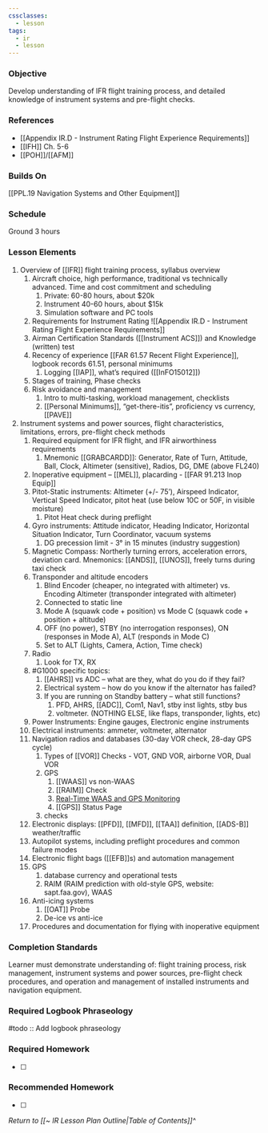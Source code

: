 ```yaml
---
cssclasses:
  - lesson
tags:
  - ir
  - lesson
---
```

### Objective
Develop understanding of IFR flight training process, and detailed knowledge of instrument systems and pre-flight checks.

### References
- [[Appendix IR.D - Instrument Rating Flight Experience Requirements]]
- [[IFH]] Ch. 5-6
- [[POH]]/[[AFM]] 

### Builds On
[[PPL.19 Navigation Systems and Other Equipment]]

### Schedule
Ground 3 hours

### Lesson Elements
1. Overview of [[IFR]] flight training process, syllabus overview 
	1. Aircraft choice, high performance, traditional vs technically advanced. Time and cost commitment and scheduling 
		1. Private: 60-80 hours, about $20k 
		2. Instrument 40-60 hours, about $15k 
		3. Simulation software and PC tools 
	2. Requirements for Instrument Rating ![[Appendix IR.D - Instrument Rating Flight Experience Requirements]]
	3. Airman Certification Standards ([[Instrument ACS]]) and Knowledge (written) test
	4. Recency of experience [[FAR 61.57 Recent Flight Experience]], logbook records 61.51, personal minimums 
		1. Logging [[IAP]], what’s required  ([[InFO15012]])
	5. Stages of training, Phase checks 
	6. Risk avoidance and management 
		1. Intro to multi-tasking, workload management, checklists 
		2. [[Personal Minimums]], “get-there-itis”, proficiency vs currency, [[PAVE]] 
2. Instrument systems and power sources, flight characteristics, limitations, errors, pre-flight check methods 
	1. Required equipment for IFR flight, and IFR airworthiness requirements 
		1. Mnemonic [[GRABCARDD]]: Generator, Rate of Turn, Attitude, Ball, Clock, Altimeter (sensitive), Radios, DG, DME (above FL240) 
	2. Inoperative equipment – [[MEL]], placarding - [[FAR 91.213 Inop Equip]]
	3. Pitot-Static instruments: Altimeter (+/- 75’), Airspeed Indicator, Vertical Speed Indicator, pitot heat (use below 10C or 50F, in visible moisture) 
		1. Pitot Heat check during preflight
	4. Gyro instruments: Attitude indicator, Heading Indicator, Horizontal Situation Indicator, Turn Coordinator, vacuum systems 
		1. DG precession limit - 3° in 15 minutes (industry suggestion)
	5. Magnetic Compass: Northerly turning errors, acceleration errors, deviation card. Mnemonics: [[ANDS]], [[UNOS]], freely turns during taxi check
	6. Transponder and altitude encoders
		1. Blind Encoder (cheaper, no integrated with altimeter) vs. Encoding Altimeter (transponder integrated with altimeter)
		2. Connected to static line
		3. Mode A (squawk code + position) vs Mode C (squawk code + position + altitude)
		4. OFF (no power), STBY (no interrogation responses), ON (responses in Mode A), ALT (responds in Mode C)
		5. Set to ALT (Lights, Camera, Action, Time check)
	7. Radio
		1. Look for TX, RX
	8. #G1000 specific topics: 
		1. [[AHRS]] vs ADC – what are they, what do you do if they fail?
		2. Electrical system – how do you know if the alternator has failed? 
		3. If you are running on Standby battery – what still functions?
			1. PFD, AHRS, [[ADC]], Com1, Nav1, stby inst lights, stby bus 
			2. voltmeter. (NOTHING ELSE, like flaps, transponder, lights, etc) 
	9. Power Instruments: Engine gauges, Electronic engine instruments
	10. Electrical instruments: ammeter, voltmeter, alternator 
	11. Navigation radios and databases (30-day VOR check, 28-day GPS cycle) 
		1. Types of [[VOR]] Checks - VOT, GND VOR, airborne VOR, Dual VOR
		2. GPS 
			1. [[WAAS]] vs non-WAAS
			2. [[RAIM]] Check
			3. [Real-Time WAAS and GPS Monitoring](https://www.nstb.tc.faa.gov/realtime-plots.html)
			4. [[GPS]] Status Page
		3. checks
	12. Electronic displays: [[PFD]], [[MFD]], [[TAA]] definition, [[ADS-B]] weather/traffic
	13. Autopilot systems, including preflight procedures and common failure modes 
	14. Electronic flight bags ([[EFB]]s) and automation management 
	15. GPS
		1. database currency and operational tests
		2. RAIM (RAIM prediction with old-style GPS, website: sapt.faa.gov), WAAS 
	16. Anti-icing systems 
		1. [[OAT]] Probe
		2. De-ice vs anti-ice
	17. Procedures and documentation for flying with inoperative equipment 

### Completion Standards
Learner must demonstrate understanding of: flight training process, risk management, instrument systems and power sources, pre-flight check procedures, and operation and management of installed instruments and navigation equipment.

### Required Logbook Phraseology
#todo :: Add logbook phraseology

### Required Homework
- [ ] 

### Recommended Homework
- [ ] 

*Return to [[~ IR Lesson Plan Outline|Table of Contents]]^*